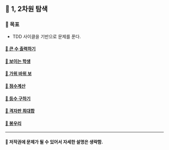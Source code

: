 ## 🦄 1, 2차원 탐색

### 🎈 목표
- TDD 사이클을 기반으로 문제를 푼다.

#### [🤔 큰 수 출력하기](https://github.com/saseungmin/daily_coding_dojo/tree/master/inflearn_algorism/section2/solution1)
#### [🤔 보이는 학생](https://github.com/saseungmin/daily_coding_dojo/tree/master/inflearn_algorism/section2/solution2)
#### [🤔 가위 바위 보](https://github.com/saseungmin/daily_coding_dojo/tree/master/inflearn_algorism/section2/solution3)
#### [🤔 점수계산](https://github.com/saseungmin/daily_coding_dojo/tree/master/inflearn_algorism/section2/solution4)
#### [🤔 등수 구하기](https://github.com/saseungmin/daily_coding_dojo/tree/master/inflearn_algorism/section2/solution5)
#### [🤔 격자판 최대합](https://github.com/saseungmin/daily_coding_dojo/tree/master/inflearn_algorism/section2/solution6)
#### [🤔 봉우리](https://github.com/saseungmin/daily_coding_dojo/tree/master/inflearn_algorism/section2/solution7)

----

#### 📌 저작권에 문제가 될 수 있어서 자세한 설명은 생략함.
